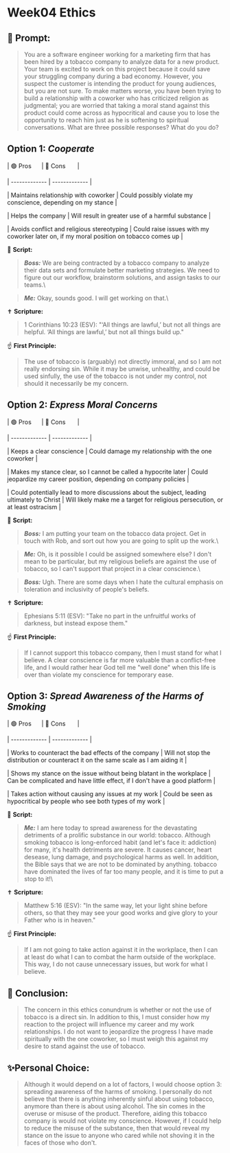 # Week04 Ethics

## 🤔 Prompt:

> You are a software engineer working for a marketing firm that has been hired by a tobacco company to analyze data for a new product. Your team is excited to work on this project because it could save your struggling company during a bad economy. However, you suspect the customer is intending the product for young audiences, but you are not sure. To make matters worse, you have been trying to build a relationship with a coworker who has criticized religion as judgmental; you are worried that taking a moral stand against this product could come across as hypocritical and cause you to lose the opportunity to reach him just as he is softening to spiritual conversations. What are three possible responses? What do you do?

  

## Option 1: _Cooperate_

  

| 🟢 Pros      | 🔴 Cons       |

| ------------- | ------------- |

| Maintains relationship with coworker | Could possibly violate my conscience, depending on my stance |

| Helps the company | Will result in greater use of a harmful substance |

| Avoids conflict and religious stereotyping | Could raise issues with my coworker later on, if my moral position on tobacco comes up |

  
  

📜 __Script:__

> ___Boss:___ We are being contracted by a tobacco company to analyze their data sets and formulate better marketing strategies. We need to figure out our workflow, brainstorm solutions, and assign tasks to our teams.\

> ___Me:___ Okay, sounds good. I will get working on that.\



✝ __Scripture:__

> 1 Corinthians 10:23 (ESV): "‘All things are lawful,’ but not all things are helpful. ‘All things are lawful,’ but not all things build up."



☝ __First Principle:__

> The use of tobacco is (arguably) not directly immoral, and so I am not really endorsing sin. While it may be unwise, unhealthy, and could be used sinfully, the use of the tobacco is not under my control, not should it necessarily be my concern.

  

## Option 2: _Express Moral Concerns_

  

| 🟢 Pros      | 🔴 Cons       |

| ------------- | ------------- |

| Keeps a clear conscience | Could damage my relationship with the one coworker |

| Makes my stance clear, so I cannot be called a hypocrite later | Could jeopardize my career position, depending on company policies |

| Could potentially lead to more discussions about the subject, leading ultimately to Christ | Will likely make me a target for religious persecution, or at least ostracism |

  

📜 __Script:__

> ___Boss:___ I am putting your team on the tobacco data project. Get in touch with Rob, and sort out how you are going to split up the work.\

> ___Me:___ Oh, is it possible I could be assigned somewhere else? I don't mean to be particular, but my religious beliefs are against the use of tobacco, so I can't support that project in a clear conscience.\

> ___Boss:___ Ugh. There are some days when I hate the cultural emphasis on toleration and inclusivity of people's beliefs.

  

✝ __Scripture:__

> Ephesians 5:11 (ESV): "Take no part in the unfruitful works of darkness, but instead expose them."

  

☝ __First Principle:__

> If I cannot support this tobacco company, then I must stand for what I believe. A clear conscience is far more valuable than a conflict-free life, and I would rather hear God tell me "well done" when this life is over than violate my conscience for temporary ease.

  

## Option 3: _Spread Awareness of the Harms of Smoking_

  

| 🟢 Pros      | 🔴 Cons       |

| ------------- | ------------- |

| Works to counteract the bad effects of the company | Will not stop the distribution or counteract it on the same scale as I am aiding it |

| Shows my stance on the issue without being blatant in the workplace | Can be complicated and have little effect, if I don't have a good platform |

| Takes action without causing any issues at my work | Could be seen as hypocritical by people who see both types of my work |

  

📜 __Script:__

> ___Me:___ I am here today to spread awareness for the devastating detriments of a prolific substance in our world: tobacco. Although smoking tobacco is long-enforced habit (and let's face it: addiction) for many, it's health detriments are severe. It causes cancer, heart desease, lung damage, and psychological harms as well. In addition, the Bible says that we are not to be dominated by anything. tobacco have dominated the lives of far too many people, and it is time to put a stop to it!\

  

✝ __Scripture:__

> Matthew 5:16 (ESV): "In the same way, let your light shine before others, so that they may see your good works and give glory to your Father who is in heaven."

  

☝ __First Principle:__

> If I am not going to take action against it in the workplace, then I can at least do what I can to combat the harm outside of the workplace. This way, I do not cause unnecessary issues, but work for what I believe.

  

## 🏁 Conclusion:

> The concern in this ethics conundrum is whether or not the use of tobacco is a direct sin. In addition to this, I must consider how my reaction to the project will influence my career and my work relationships. I do not want to jeopardize the progress I have made spiritually with the one coworker, so I must weigh this against my desire to stand against the use of tobacco.

  

## ✨Personal Choice:

> Although it would depend on a lot of factors, I would choose option 3: spreading awareness of the harms of smoking. I personally do not believe that there is anything inherently sinful about using tobacco, anymore than there is about using alcohol. The sin comes in the overuse or misuse of the product. Therefore, aiding this tobacco company is would not violate my conscience. However, if I could help to reduce the misuse of the substance, then that would reveal my stance on the issue to anyone who cared while not shoving it in the faces of those who don't.